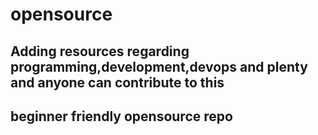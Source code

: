# opensource

## Adding resources regarding programming,development,devops and plenty and anyone can contribute to this 
## beginner friendly opensource repo
